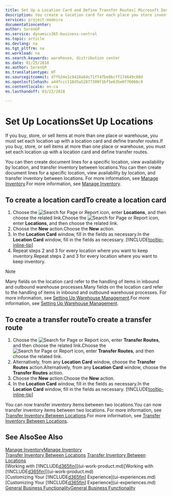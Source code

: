 ```yaml
---
title: Set Up a Location Card and Define Transfer Routes| Microsoft Docs
description: You create a location card for each place you store inventory items, for example, a warehouse or distribution centre, and set up routes to transfer items between locations.
services: project-madeira
documentationcenter: 
author: SorenGP
ms.service: dynamics365-business-central
ms.topic: article
ms.devlang: na
ms.tgt_pltfrm: na
ms.workload: na
ms.search.keywords: warehouse, distribution center
ms.date: 01/25/2018
ms.author: SorenGP
ms.translationtype: HT
ms.sourcegitcommit: d7fb34e1c9428a64c71ff47be8bcff174649c00d
ms.openlocfilehash: a44fccc118d5a52877309f1bf5e635e0f76068c9
ms.contentlocale: en-ca
ms.lasthandoff: 03/22/2018

---
```

# <a name="set-up-locations"></a><span data-ttu-id="48fff-103">Set Up Locations</span><span class="sxs-lookup"><span data-stu-id="48fff-103">Set Up Locations</span></span>
<span data-ttu-id="48fff-104">If you buy, store, or sell items at more than one place or warehouse, you must set each location up with a location card and define transfer routes.</span><span class="sxs-lookup"><span data-stu-id="48fff-104">If you buy, store, or sell items at more than one place or warehouse, you must set each location up with a location card and define transfer routes.</span></span>

<span data-ttu-id="48fff-105">You can then create document lines for a specific location, view availability by location, and transfer inventory between locations.</span><span class="sxs-lookup"><span data-stu-id="48fff-105">You can then create document lines for a specific location, view availability by location, and transfer inventory between locations.</span></span> <span data-ttu-id="48fff-106">For more information, see [Manage Inventory](inventory-manage-inventory.md).</span><span class="sxs-lookup"><span data-stu-id="48fff-106">For more information, see [Manage Inventory](inventory-manage-inventory.md).</span></span>

## <a name="to-create-a-location-card"></a><span data-ttu-id="48fff-107">To create a location card</span><span class="sxs-lookup"><span data-stu-id="48fff-107">To create a location card</span></span>
1. <span data-ttu-id="48fff-108">Choose the ![Search for Page or Report](media/ui-search/search_small.png "Search for Page or Report icon") icon, enter **Locations**, and then choose the related link.</span><span class="sxs-lookup"><span data-stu-id="48fff-108">Choose the ![Search for Page or Report](media/ui-search/search_small.png "Search for Page or Report icon") icon, enter **Locations**, and then choose the related link.</span></span>
2. <span data-ttu-id="48fff-109">Choose the **New** action.</span><span class="sxs-lookup"><span data-stu-id="48fff-109">Choose the **New** action.</span></span>
3. <span data-ttu-id="48fff-110">In the **Location Card** window, fill in the fields as necessary.</span><span class="sxs-lookup"><span data-stu-id="48fff-110">In the **Location Card** window, fill in the fields as necessary.</span></span> [!INCLUDE[tooltip-inline-tip](includes/tooltip-inline-tip_md.md)]
4. <span data-ttu-id="48fff-111">Repeat steps 2 and 3 for every location where you want to keep inventory.</span><span class="sxs-lookup"><span data-stu-id="48fff-111">Repeat steps 2 and 3 for every location where you want to keep inventory.</span></span>

> [!NOTE]  
> <span data-ttu-id="48fff-112">Many fields on the location card refer to the handling of items in inbound and outbound warehouse processes.</span><span class="sxs-lookup"><span data-stu-id="48fff-112">Many fields on the location card refer to the handling of items in inbound and outbound warehouse processes.</span></span> <span data-ttu-id="48fff-113">For more information, see [Setting Up Warehouse Management](warehouse-setup-warehouse.md).</span><span class="sxs-lookup"><span data-stu-id="48fff-113">For more information, see [Setting Up Warehouse Management](warehouse-setup-warehouse.md).</span></span>

## <a name="to-create-a-transfer-route"></a><span data-ttu-id="48fff-114">To create a transfer route</span><span class="sxs-lookup"><span data-stu-id="48fff-114">To create a transfer route</span></span>
1. <span data-ttu-id="48fff-115">Choose the ![Search for Page or Report](media/ui-search/search_small.png "Search for Page or Report icon") icon, enter **Transfer Routes**, and then choose the related link.</span><span class="sxs-lookup"><span data-stu-id="48fff-115">Choose the ![Search for Page or Report](media/ui-search/search_small.png "Search for Page or Report icon") icon, enter **Transfer Routes**, and then choose the related link.</span></span>
2. <span data-ttu-id="48fff-116">Alternatively, from any **Location Card** window, choose the **Transfer Routes** action.</span><span class="sxs-lookup"><span data-stu-id="48fff-116">Alternatively, from any **Location Card** window, choose the **Transfer Routes** action.</span></span>
3. <span data-ttu-id="48fff-117">Choose the **New** action.</span><span class="sxs-lookup"><span data-stu-id="48fff-117">Choose the **New** action.</span></span>
4. <span data-ttu-id="48fff-118">In the **Location Card** window, fill in the fields as necessary.</span><span class="sxs-lookup"><span data-stu-id="48fff-118">In the **Location Card** window, fill in the fields as necessary.</span></span> [!INCLUDE[tooltip-inline-tip](includes/tooltip-inline-tip_md.md)]

<span data-ttu-id="48fff-119">You can now transfer inventory items between two locations.</span><span class="sxs-lookup"><span data-stu-id="48fff-119">You can now transfer inventory items between two locations.</span></span> <span data-ttu-id="48fff-120">For more information, see [Transfer Inventory Between Locations](inventory-how-transfer-between-locations.md).</span><span class="sxs-lookup"><span data-stu-id="48fff-120">For more information, see [Transfer Inventory Between Locations](inventory-how-transfer-between-locations.md).</span></span>    

## <a name="see-also"></a><span data-ttu-id="48fff-121">See Also</span><span class="sxs-lookup"><span data-stu-id="48fff-121">See Also</span></span>
[<span data-ttu-id="48fff-122">Manage Inventory</span><span class="sxs-lookup"><span data-stu-id="48fff-122">Manage Inventory</span></span>](inventory-manage-inventory.md)  
<span data-ttu-id="48fff-123">[Transfer Inventory Between Locations](inventory-how-transfer-between-locations.md)  </span><span class="sxs-lookup"><span data-stu-id="48fff-123">[Transfer Inventory Between Locations](inventory-how-transfer-between-locations.md)  </span></span>  
<span data-ttu-id="48fff-124">[Working with [!INCLUDE[d365fin](includes/d365fin_md.md)]](ui-work-product.md)</span><span class="sxs-lookup"><span data-stu-id="48fff-124">[Working with [!INCLUDE[d365fin](includes/d365fin_md.md)]](ui-work-product.md)</span></span>  
<span data-ttu-id="48fff-125">[Customizing Your [!INCLUDE[d365fin](includes/d365fin_md.md)] Experience](ui-experiences.md)</span><span class="sxs-lookup"><span data-stu-id="48fff-125">[Customizing Your [!INCLUDE[d365fin](includes/d365fin_md.md)] Experience](ui-experiences.md)</span></span>  
[<span data-ttu-id="48fff-126">General Business Functionality</span><span class="sxs-lookup"><span data-stu-id="48fff-126">General Business Functionality</span></span>](ui-across-business-areas.md)

